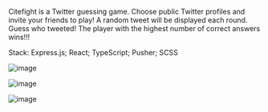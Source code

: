 Citefight is a Twitter guessing game. Choose public Twitter profiles and invite your friends to play!
A random tweet will be displayed each round. Guess who tweeted!
The player with the highest number of correct answers wins!!!

Stack: Express.js; React; TypeScript; Pusher; SCSS


![image](https://github.com/hannesschaletzky/citefight/assets/29574225/198d1ed5-684b-4288-9d98-2a81fccc4bb2)

![image](https://github.com/hannesschaletzky/citefight/assets/29574225/f393873b-a58f-4370-9a21-e1e83769a194)

![image](https://github.com/hannesschaletzky/citefight/assets/29574225/132c5bf5-faed-4dc8-9312-4fcfc1d880f7)

